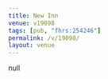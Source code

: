 ```yaml
---
title: New Inn
venue: v19098
tags: [pub, "fhrs:254246"]
permalink: /v/19098/
layout: venue
---
```

null